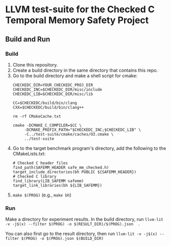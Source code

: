 # LLVM test-suite for the Checked C Temporal Memory Safety Project

## Build and Run
### Build
1. Clone this repository.
2. Create a build directory in the same directory that contains this repo.
3. Go to the build directory and make a shell script for cmake:
   ```
   CHECKEDC_DIR=YOUR_CHECKEDC_PROJ_DIR
   CHECKEDC_INC=$CHECKEDC_DIR/misc/include
   CHECKEDC_LIB=$CHECKEDC_DIR/misc/lib

   CC=$CHECKEDC/build/bin/clang
   CXX=$CHECKEDC/build/bin/clang++

   rm -rf CMakeCache.txt

   cmake -DCMAKE_C_COMPILER=$CC \
        -DCMAKE_PREFIX_PATH="$CHECKEDC_INC;$CHECKEDC_LIB" \
        -C../test-suite/cmake/caches/O3.cmake \
        ../test-suite
   ```
4. Go to the target benchmark program's directory, add the following to the
   CMakeLists.txt:
   ```
   # Checked C header files
   find_path(SAFEMM_HEADER safe_mm_checked.h)
   target_include_directories(bh PUBLIC ${SAFEMM_HEADER})
   # Checked C library
   find_library(LIB_SAFEMM safemm)
   target_link_libraries(bh ${LIB_SAFEMM})
   ```
5. `make $(PROG)` (e.g., `make bh`)

### Run
Make a directory for experiment results.
In the build directory, run
`llvm-lit -v -j$(x) --filter $(PROG) -o $(RESULT_DIR)/$(PROG).json  .`

You can also first go to the result directory, then run
`llvm-lit -v -j$(x) --filter $(PROG) -o $(PROG).json $(BUILD_DIR)`

